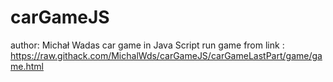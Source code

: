 # carGameJS
author: Michał Wadas
car game in Java Script
run game from link : 
https://raw.githack.com/MichalWds/carGameJS/carGameLastPart/game/game.html
